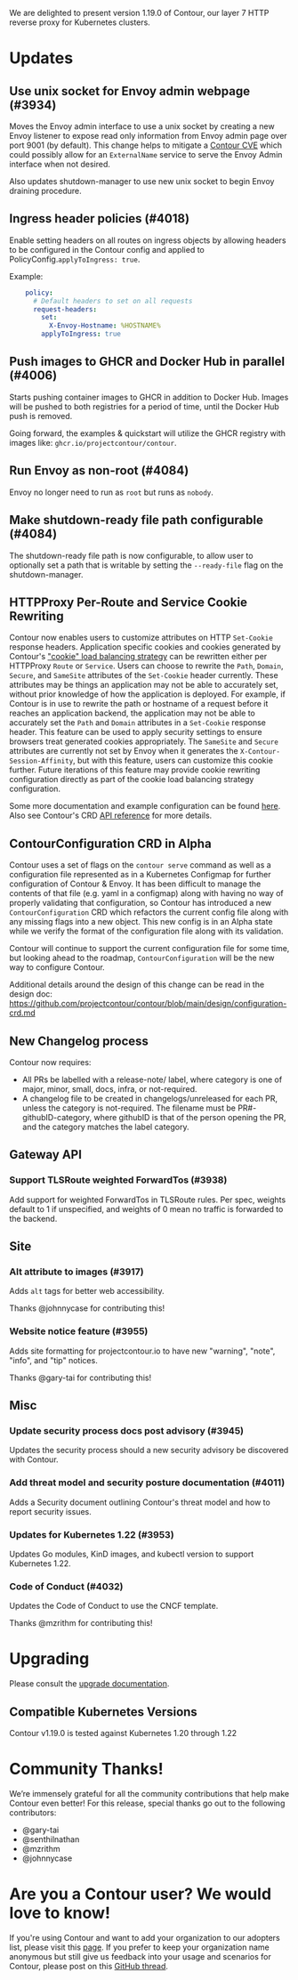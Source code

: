 We are delighted to present version 1.19.0 of Contour, our layer 7 HTTP reverse proxy for Kubernetes clusters.

# Updates

## Use unix socket for Envoy admin webpage (#3934)

Moves the Envoy admin interface to use a unix socket by creating a new Envoy listener to expose read only information from Envoy admin page over port 9001 (by default).
This change helps to mitigate a [Contour CVE](https://github.com/projectcontour/contour/security/advisories/GHSA-5ph6-qq5x-7jwc) which could possibly allow for an `ExternalName` service to serve the Envoy Admin interface when not desired.

Also updates shutdown-manager to use new unix socket to begin Envoy draining procedure.

## Ingress header policies (#4018)

Enable setting headers on all routes on ingress objects by allowing headers to be configured in the Contour config and applied to PolicyConfig.`applyToIngress: true`.

Example:

```yaml
    policy:
      # Default headers to set on all requests
      request-headers:
        set:
          X-Envoy-Hostname: %HOSTNAME%
        applyToIngress: true
```

## Push images to GHCR and Docker Hub in parallel (#4006)

Starts pushing container images to GHCR in addition to Docker Hub.
Images will be pushed to both registries for a period of time, until the Docker Hub push is removed.

Going forward, the examples & quickstart will utilize the GHCR registry with images like: `ghcr.io/projectcontour/contour`.

## Run Envoy as non-root (#4084)

Envoy no longer need to run as `root` but runs as `nobody`.

## Make shutdown-ready file path configurable (#4084)

The shutdown-ready file path is now configurable, to allow user to optionally set a path that is writable by setting the `--ready-file` flag on the shutdown-manager.

## HTTPProxy Per-Route and Service Cookie Rewriting

Contour now enables users to customize attributes on HTTP `Set-Cookie` response headers.
Application specific cookies and cookies generated by Contour's ["cookie" load balancing strategy](https://projectcontour.io/docs/v1.19.0/config/request-routing/#session-affinity) can be rewritten either per HTTPProxy `Route` or `Service`.
Users can choose to rewrite the `Path`, `Domain`, `Secure`, and `SameSite` attributes of the `Set-Cookie` header currently.
These attributes may be things an application may not be able to accurately set, without prior knowledge of how the application is deployed.
For example, if Contour is in use to rewrite the path or hostname of a request before it reaches an application backend, the application may not be able to accurately set the `Path` and `Domain` attributes in a `Set-Cookie` response header.
This feature can be used to apply security settings to ensure browsers treat generated cookies appropriately.
The `SameSite` and `Secure` attributes are currently not set by Envoy when it generates the `X-Contour-Session-Affinity`, but with this feature, users can customize this cookie further.
Future iterations of this feature may provide cookie rewriting configuration directly as part of the cookie load balancing strategy configuration.

Some more documentation and example configuration can be found [here](https://projectcontour.io/docs/v1.19.0/config/cookie-rewriting/).
Also see Contour's CRD [API reference](https://projectcontour.io/docs/v1.19.0/config/api/) for more details.

## ContourConfiguration CRD in Alpha

Contour uses a set of flags on the `contour serve` command as well as a configuration file represented as in a Kubernetes Configmap for further configuration of Contour & Envoy.
It has been difficult to manage the contents of that file (e.g. yaml in a configmap) along with having no way of properly validating that configuration, so Contour has introduced
a new `ContourConfiguration` CRD which refactors the current config file along with any missing flags into a new object.
This new config is in an Alpha state while we verify the format of the configuration file along with its validation. 

Contour will continue to support the current configuration file for some time, but looking ahead to the roadmap, `ContourConfiguration` will be the new way to configure Contour. 

Additional details around the design of this change can be read in the design doc: https://github.com/projectcontour/contour/blob/main/design/configuration-crd.md

## New Changelog process

Contour now requires:

- All PRs be labelled with a release-note/<category> label, where category is one of major, minor, small, docs, infra, or not-required.
- A changelog file to be created in changelogs/unreleased for each PR, unless the category is not-required. The filename must be PR#-githubID-category, where githubID is that of the person opening the PR, and the category matches the label category.

## Gateway API

### Support TLSRoute weighted ForwardTos (#3938)

Add support for weighted ForwardTos in TLSRoute rules.
Per spec, weights default to 1 if unspecified, and weights of 0 mean no traffic is forwarded to the backend.

## Site

### Alt attribute to images (#3917)

Adds `alt` tags for better web accessibility.

Thanks @johnnycase for contributing this!

### Website notice feature (#3955)

Adds site formatting for projectcontour.io to have new "warning", "note", "info", and "tip" notices.

Thanks @gary-tai for contributing this!

## Misc

### Update security process docs post advisory (#3945)

Updates the security process should a new security advisory be discovered with Contour.

### Add threat model and security posture documentation (#4011)

Adds a Security document outlining Contour's threat model and how to report security issues.

### Updates for Kubernetes 1.22 (#3953)

Updates Go modules, KinD images, and kubectl version to support Kubernetes 1.22.

### Code of Conduct (#4032)

Updates the Code of Conduct to use the CNCF template.

Thanks @mzrithm for contributing this!

# Upgrading

Please consult the [upgrade documentation](https://projectcontour.io/resources/upgrading/).

## Compatible Kubernetes Versions

Contour v1.19.0 is tested against Kubernetes 1.20 through 1.22

# Community Thanks!

We’re immensely grateful for all the community contributions that help make Contour even better! For this release, special thanks go out to the following contributors:
- @gary-tai
- @senthilnathan
- @mzrithm
- @johnnycase

# Are you a Contour user? We would love to know!

If you're using Contour and want to add your organization to our adopters list, please visit this [page](https://github.com/projectcontour/contour/blob/master/ADOPTERS.md). If you prefer to keep your organization name anonymous but still give us feedback into your usage and scenarios for Contour, please post on this [GitHub thread](https://github.com/projectcontour/contour/issues/1269).
